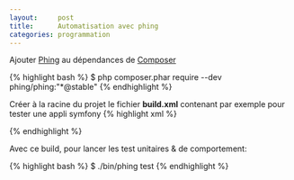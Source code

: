 ```yaml
---
layout:     post
title:      Automatisation avec phing
categories: programmation
---
```


Ajouter [Phing] au dépendances de [Composer]

{% highlight bash %}
$ php composer.phar require --dev \
                    phing/phing:"*@stable"
{% endhighlight %}

Créer à la racine du projet le fichier **build.xml** contenant par exemple pour tester une appli symfony
{% highlight xml %}
<?xml version="1.0"?>
<project name="Example" default="test" basedir='.'>
    <target name="test"
        depends="test:phpunit, test:behat">
    </target>
    <target name="test:phpunit">
        <exec command="./bin/phpunit -c app" 
            passthru="true" 
            checkreturn="true"/>
    </target>
    <target name="test:behat">
        <exec command="./bin/behat --format=progress" 
            passthru="true" 
            checkreturn="true"/>
    </target>
</project>
{% endhighlight %}

Avec ce build, pour lancer les test unitaires & de comportement:

{% highlight bash %}
$ ./bin/phing test
{% endhighlight %}

[Phing]: http://www.phing.info/
[Composer]: http://getcomposer.org/